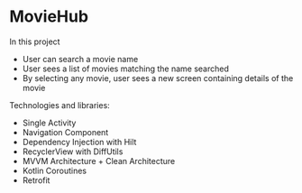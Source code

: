 # MovieHub

In this project
- User can search a movie name
- User sees a list of movies matching the name searched
- By selecting any movie, user sees a new screen containing details of the movie

Technologies and libraries:
- Single Activity
- Navigation Component
- Dependency Injection with Hilt
- RecyclerView with DiffUtils
- MVVM Architecture + Clean Architecture
- Kotlin Coroutines
- Retrofit
